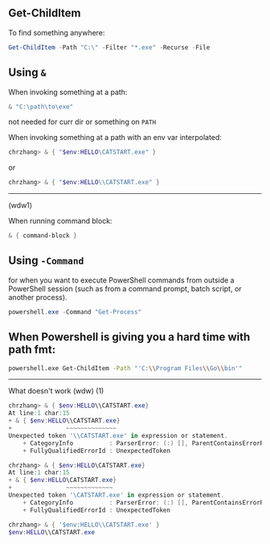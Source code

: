 ## Get-ChildItem

To find something anywhere:
```powershell
Get-ChildItem -Path "C:\" -Filter "*.exe" -Recurse -File
```

## Using `&`

When invoking something at a path:

```powershell
& "C:\path\to\exe"
```
not needed for curr dir or something on `PATH`

When invoking something at a path with an env var interpolated:
```powershell
chrzhang> & { "$env:HELLO\CATSTART.exe" }
```
or

```powershell
chrzhang> & { "$env:HELLO\\CATSTART.exe" }
```

----

(wdw1)


When running command block:

```powershell
& { command-block }
```


## Using `-Command`

for when you want to execute PowerShell commands from outside a PowerShell session
(such as from a command prompt, batch script, or another process).


```powershell
powershell.exe -Command "Get-Process"
```


## When Powershell is giving you a hard time with path fmt:

```sh
powershell.exe Get-ChildItem -Path "'C:\\Program Files\\Go\\bin'"
```


----
What doesn't work (wdw)
(1) 

```powershell
chrzhang> & { $env:HELLO\\CATSTART.exe}
At line:1 char:15
+ & { $env:HELLO\\CATSTART.exe}
+               ~~~~~~~~~~~~~~
Unexpected token '\\CATSTART.exe' in expression or statement.
    + CategoryInfo          : ParserError: (:) [], ParentContainsErrorRecordException
    + FullyQualifiedErrorId : UnexpectedToken
```

```powershell
chrzhang> & { $env:HELLO\CATSTART.exe}
At line:1 char:15
+ & { $env:HELLO\CATSTART.exe}
+               ~~~~~~~~~~~~~
Unexpected token '\CATSTART.exe' in expression or statement.
    + CategoryInfo          : ParserError: (:) [], ParentContainsErrorRecordException
    + FullyQualifiedErrorId : UnexpectedToken
```

```powershell
chrzhang> & { '$env:HELLO\\CATSTART.exe' }
$env:HELLO\\CATSTART.exe
```
